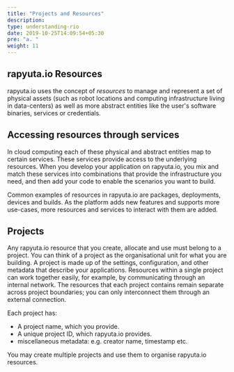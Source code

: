 ```yaml
---
title: "Projects and Resources"
description:
type: understanding-rio
date: 2019-10-25T14:09:54+05:30
pre: "a. "
weight: 11
---
```

## rapyuta.io Resources
rapyuta.io uses the concept of *resources* to manage and represent a set
of physical assets (such as robot locations and computing infrastructure
living in data-centers) as well as more abstract entities like the user's
software binaries, services or credentials.

## Accessing resources through services
In cloud computing each of these physical and abstract entities map to
certain services. These services provide access to the underlying
resources. When you develop your application on rapyuta.io, you mix
and match these services into combinations that provide the
infrastructure you need, and then add your code to enable the
scenarios you want to build.

Common examples of resources in rapyuta.io are packages, deployments,
devices and builds. As the platform adds new features and supports
more use-cases, more resources and services to interact with them
are added.

## Projects
Any rapyuta.io resource that you create, allocate and use must belong
to a project. You can think of a project as the organisational unit
for what you are building. A project is made up of the settings,
configuration, and other metadata that describe your applications.
Resources within a single project can work together easily, for
example, by communicating through an internal network. The
resources that each project contains remain separate across project
boundaries; you can only interconnect them through an external
connection.

Each project has:

* A project name, which you provide.
* A unique project ID, which rapyuta.io provides.
* miscellaneous metadata: e.g. creator name, timestamp etc.

You may create multiple projects and use them to organise rapyuta.io
resources.